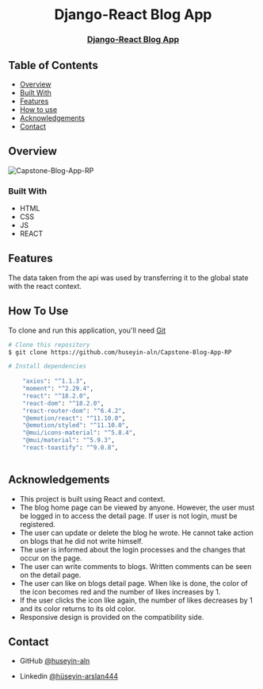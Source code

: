 <h1 align="center">Django-React Blog App</h1>

<div align="center">
  <h3>
    <a href="https://django-blog-app.netlify.app//">
      Django-React Blog App
    </a>
 
  </h3>
</div>


<!-- TABLE OF CONTENTS -->

## Table of Contents

- [Overview](#overview)
- [Built With](#built-with)
- [Features](#features)
- [How to use](#how-to-use)
- [Acknowledgements](#acknowledgements)
- [Contact](#contact)

<!-- OVERVIEW -->

## Overview

![Capstone-Blog-App-RP](https://user-images.githubusercontent.com/101873227/203144140-aa42dc5d-c7ab-4d58-9234-eb30d2e2fb5d.gif)

### Built With

- HTML
- CSS
- JS
- REACT

## Features

The data taken from the api was used by transferring it to the global state with the react context.

## How To Use

To clone and run this application, you'll need [Git](https://git-scm.com) 
```bash
# Clone this repository
$ git clone https://github.com/huseyin-aln/Capstone-Blog-App-RP

# Install dependencies
  
    "axios": "^1.1.3",
    "moment": "^2.29.4",
    "react": "^18.2.0",
    "react-dom": "^18.2.0",
    "react-router-dom": "^6.4.2",
    "@emotion/react": "^11.10.0",
    "@emotion/styled": "^11.10.0",
    "@mui/icons-material": "^5.8.4",
    "@mui/material": "^5.9.3",
    "react-toastify": "^9.0.8",
    
```

## Acknowledgements
- This project is built using React and context.
- The blog home page can be viewed by anyone. However, the user must be logged in to access the detail page. If user is not login, must be registered.
- The user can update or delete the blog he wrote. He cannot take action on blogs that he did not write himself.
- The user is informed about the login processes and the changes that occur on the page.
- The user can write comments to blogs. Written comments can be seen on the detail page.
- The user can like on blogs detail page. When like is done, the color of the icon becomes red and the number of likes 
increases by 1. 
- If the user clicks the icon like again, the number of likes decreases by 1 and its color returns to its old color.
- Responsive design is provided on the compatibility side.


## Contact

- GitHub [@huseyin-aln](https://{github.com/huseyin-aln})

- Linkedin [@hüseyin-arslan444](https://{linkedin.com/hüseyin-arslan444})
